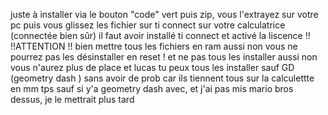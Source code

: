 juste à installer via le bouton "code" vert puis zip, vous l'extrayez sur votre pc puis vous glissez les fichier sur ti connect sur votre calculatrice (connectée bien sûr) 
il faut avoir installé ti connect et activé la liscence !!
!!ATTENTION !! bien mettre tous les fichiers en ram aussi non vous ne pourrez pas les désinstaller en reset ! et ne pas tous les installer aussi non vous n'aurez plus de place 
et lucas tu peux tous les installer sauf GD (geometry dash ) sans avoir de prob car ils tiennent tous sur la calculettte en mm tps sauf si y'a geometry dash avec, 
et j'ai pas mis mario bros dessus, je le mettrait plus tard 
